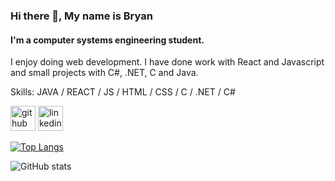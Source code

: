 ### Hi there 👋, My name is Bryan
#### I'm a computer systems engineering student.
I enjoy doing web development. I have done work with React and Javascript and small projects with C#, .NET, C and Java.

Skills: JAVA / REACT / JS / HTML / CSS / C / .NET / C#


[<img src="https://img.icons8.com/nolan/64/github.png" alt='github' height='40'>](https://github.com/bryanjtc)  [<img src='https://img.icons8.com/nolan/64/linkedin-circled.png' alt='linkedin' height='40'>](https://www.linkedin.com/in/https://www.linkedin.com/in/bryanthomas25//)  

[![Top Langs](https://github-readme-stats.vercel.app/api/top-langs/?username=bryanjtc)](https://github.com/anuraghazra/github-readme-stats)

![GitHub stats](https://github-readme-stats.vercel.app/api?username=bryanjtc&show_icons=true&count_private=true)  

